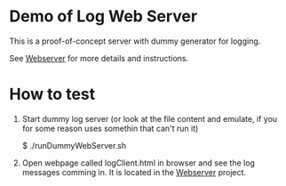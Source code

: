 
# Demo of Log Web Server

This is a proof-of-concept server with dummy generator for logging.

See [Webserver](../webserver/) for more details and instructions.


# How to test

1. Start dummy log server (or look at the file content and emulate, if you for some reason uses somethin that can't run it)

    $ ./runDummyWebServer.sh 

2. Open webpage called logClient.html in browser and see the log messages comming in. It is located in the [Webserver](../webserver/) project.
